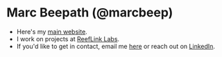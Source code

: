 # Marc Beepath (@marcbeep)

- Here's my [main website](https://marcbeep.com).
- I work on projects at [ReefLink Labs](https://reeflinklabs.com).
- If you'd like to get in contact, email me [here](mailto:marc@reeflinklabs.com) or reach out on [LinkedIn](https://www.linkedin.com/in/marcbeep/).
